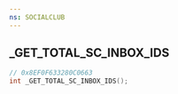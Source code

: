 ```yaml
---
ns: SOCIALCLUB
---
```

## _GET_TOTAL_SC_INBOX_IDS

```c
// 0x8EF0F633280C0663
int _GET_TOTAL_SC_INBOX_IDS();
```

